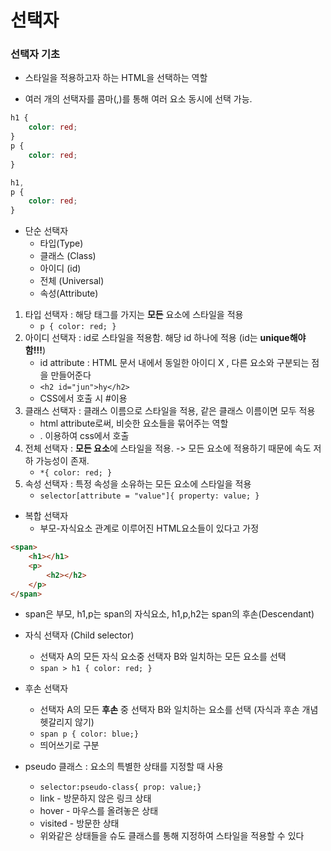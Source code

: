 # 선택자

### 선택자 기초

-   스타일을 적용하고자 하는 HTML을 선택하는 역할

-   여러 개의 선택자를 콤마(,)를 통해 여러 요소 동시에 선택 가능.

```css
h1 {
    color: red;
}
p {
    color: red;
}
```

```css
h1,
p {
    color: red;
}
```

-   단순 선택자
    -   타입(Type)
    -   클래스 (Class)
    -   아이디 (id)
    -   전체 (Universal)
    -   속성(Attribute)

1. 타입 선택자 : 해당 태그를 가지는 **모든** 요소에 스타일을 적용
    - `p { color: red; }`
2. 아이디 선택자 : id로 스타일을 적용함. 해당 id 하나에 적용 (id는 **unique해야함!!!**)
    - id attribute : HTML 문서 내에서 동일한 아이디 X , 다른 요소와 구분되는 점을 만들어준다
    - `<h2 id="jun">hy</h2>`
    - CSS에서 호출 시 #이용
3. 클래스 선택자 : 클래스 이름으로 스타일을 적용, 같은 클래스 이름이면 모두 적용
    - html attribute로써, 비슷한 요소들을 묶어주는 역할
    - . 이용하여 css에서 호출
4. 전체 선택자 : **모든 요소**에 스타일을 적용. -> 모든 요소에 적용하기 때문에 속도 저하 가능성이 존재.
    - `*{ color: red; }`
5. 속성 선택자 : 특정 속성을 소유하는 모든 요소에 스타일을 적용
    - `selector[attribute = "value"]{ property: value; }`

-   복합 선택자
    -   부모-자식요소 관계로 이루어진 HTML요소들이 있다고 가정

```html
<span>
    <h1></h1>
    <p>
        <h2></h2>
    </p>
</span>
```

-   span은 부모, h1,p는 span의 자식요소, h1,p,h2는 span의 후손(Descendant)

-   자식 선택자 (Child selector)

    -   선택자 A의 모든 자식 요소중 선택자 B와 일치하는 모든 요소를 선택
    -   `span > h1 { color: red; }`

-   후손 선택자

    -   선택자 A의 모든 **후손** 중 선택자 B와 일치하는 요소를 선택 (자식과 후손 개념 헷갈리지 않기)
    -   `span p { color: blue;}`
    -   띄어쓰기로 구분

-   pseudo 클래스 : 요소의 특별한 상태를 지정할 때 사용
    -   `selector:pseudo-class{ prop: value;}`
    -   link - 방문하지 않은 링크 상태
    -   hover - 마우스를 올려놓은 상태
    -   visited - 방문한 상태
    -   위와같은 상태들을 슈도 클래스를 통해 지정하여 스타일을 적용할 수 있다
